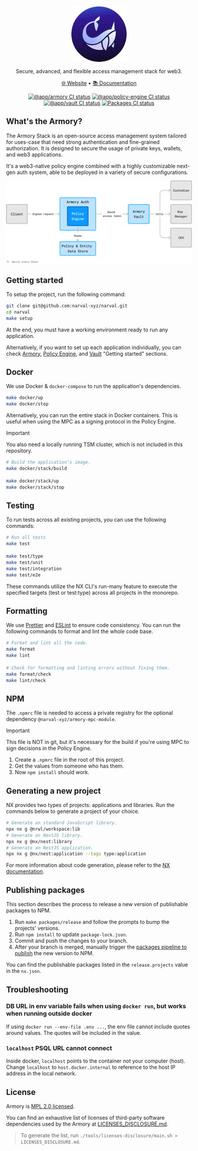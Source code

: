 <p align="center">
  <a href="https://www.narval.xyz/" target="blank"><img src="./resources/narval-logo.png" width="150" alt="Narval logo" /></a>
</p>
<p align="center">Secure, advanced, and flexible access management stack for web3.</p>
<p align="center"><a href="https://www.narval.xyz/?utm_source=github&utm_medium=repository" target="_blank">🌐 Website</a> • <a href="https://docs.narval.xyz/?utm_source=github&utm_medium=repository" target="_blank">📚 Documentation</a></p>
<p align="center"><a href="https://github.com/narval-xyz/narval/actions/workflows/armory.yml" target="_blank"><img src="https://github.com/narval-xyz/narval/actions/workflows/armory.yml/badge.svg?branch=main" alt="@app/armory CI status" /></a> <a href="https://github.com/narval-xyz/narval/actions/workflows/policy-engine.yml" target="_blank"><img src="https://github.com/narval-xyz/narval/actions/workflows/policy-engine.yml/badge.svg?branch=main" alt="@app/policy-engine CI status" /></a> <a href="https://github.com/narval-xyz/armory/actions/workflows/vault.yml" target="_blank"><img src="https://github.com/narval-xyz/armory/actions/workflows/vault.yml/badge.svg" alt="@app/vault CI status" /></a> <a href="https://github.com/narval-xyz/armory/actions/workflows/packages.yml" target="_blank"><img src="https://github.com/narval-xyz/armory/actions/workflows/packages.yml/badge.svg?branch=main" alt="Packages CI status" /></a></p>

## What's the Armory?

The Armory Stack is an open-source access management system tailored for
uses-case that need strong authentication and fine-grained authorization. It is
designed to secure the usage of private keys, wallets, and web3 applications.

It's a web3-native policy engine combined with a highly customizable next-gen
auth system, able to be deployed in a variety of secure configurations.

![Armory Stack diagram](./resources/armory-stack.png)

## Getting started

To setup the project, run the following command:

```bash
git clone git@github.com:narval-xyz/narval.git
cd narval
make setup
```

At the end, you must have a working environment ready to run any application.

Alternatively, if you want to set up each application individually, you can
check [Armory](./apps/armory/README.md), [Policy
Engine](./apps/policy-engine/README.md), and [Vault](./apps/vault/README.md)
"Getting started" sections.

## Docker

We use Docker & `docker-compose` to run the application's dependencies.

```bash
make docker/up
make docker/stop
```

Alternatively, you can run the entire stack in Docker containers. This is
useful when using the MPC as a signing protocol in the Policy Engine.

> [!IMPORTANT]
> You also need a locally running TSM cluster, which is not included in this
> repository.

```bash
# Build the application's image.
make docker/stack/build

make docker/stack/up
make docker/stack/stop
```

## Testing

To run tests across all existing projects, you can use the following commands:

```bash
# Run all tests
make test

make test/type
make test/unit
make test/integration
make test/e2e
```

These commands utilize the NX CLI's run-many feature to execute the specified
targets (test or test:type) across all projects in the monorepo.

## Formatting

We use [Prettier](https://prettier.io/) and [ESLint](https://eslint.org/) to
ensure code consistency. You can run the following commands to format and lint
the whole code base.

```bash
# Format and lint all the code.
make format
make lint

# Check for formatting and linting errors without fixing them.
make format/check
make lint/check
```

## NPM

The `.npmrc` file is needed to access a private registry for the optional
dependency `@narval-xyz/armory-mpc-module`.

> [!IMPORTANT]
> This file is NOT in git, but it's necessary for the build if you're using MPC
> to sign decisions in the Policy Engine.

1. Create a `.npmrc` file in the root of this project.
1. Get the values from someone who has them.
1. Now `npm install` should work.

## Generating a new project

NX provides two types of projects: applications and libraries. Run the commands
below to generate a project of your choice.

```bash
# Generate an standard JavaScript library.
npx nx g @nrwl/workspace:lib
# Generate an NestJS library.
npx nx g @nx/nest:library
# Generate an NestJS application.
npx nx g @nx/nest:application --tags type:application
```

For more information about code generation, please refer to the [NX
documentation](https://nx.dev/nx-api/nx).

## Publishing packages

This section describes the process to release a new version of publishable
packages to NPM.

1. Run `make packages/release` and follow the prompts to bump the
   projects' versions.
1. Run `npm install` to update `package-lock.json`.
1. Commit and push the changes to your branch.
1. After your branch is merged, manually trigger the [packages pipeline to
   publish](https://github.com/narval-xyz/armory/actions/workflows/packages-publish.yml)
   the new version to NPM.

You can find the publishable packages listed in the `release.projects` value in
the `nx.json`.

## Troubleshooting

### DB URL in env variable fails when using `docker run`, but works when running outside docker

If using `docker run --env-file .env ...`, the env file cannot include quotes
around values. The quotes will be included in the value.

### `localhost` PSQL URL cannot connect

Inside docker, `localhost` points to the container not your computer (host).
Change `localhost` to `host.docker.internal` to reference to the host IP
address in the local network.

## License

Armory is [MPL 2.0 licensed](./LICENSE).

You can find an exhaustive list of licenses of third-party software
dependencies used by the Armory at
[LICENSES_DISCLOSURE.md](./LICENSES_DISCLOSURE.md).

> To generate the list, run `./tools/licenses-disclosure/main.sh >
LICENSES_DISCLOSURE.md`.
